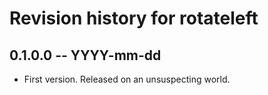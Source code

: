 # Revision history for rotateleft

## 0.1.0.0 -- YYYY-mm-dd

* First version. Released on an unsuspecting world.
